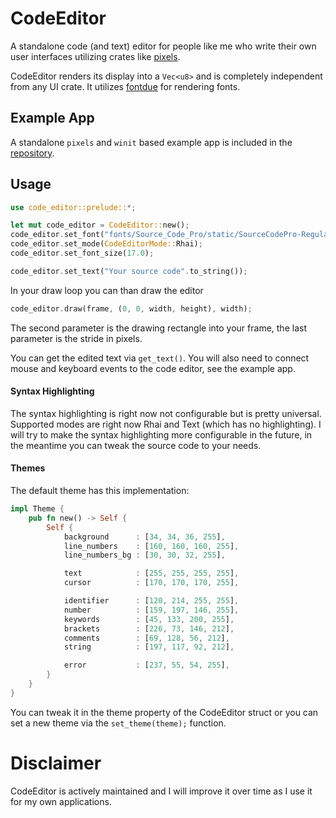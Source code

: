 # CodeEditor

A standalone code (and text) editor for people like me who write their own user interfaces utilizing crates like [pixels](https://github.com/parasyte/pixels).

CodeEditor renders its display into a ```Vec<u8>``` and is completely independent from any UI crate. It utilizes [fontdue](https://github.com/mooman219/fontdue) for rendering fonts.

## Example App

A standalone ```pixels``` and ```winit``` based example app is included in the [repository](https://github.com/markusmoenig/code_editor).

## Usage

```rust
use code_editor::prelude::*;

let mut code_editor = CodeEditor::new();
code_editor.set_font("fonts/Source_Code_Pro/static/SourceCodePro-Regular.ttf");
code_editor.set_mode(CodeEditorMode::Rhai);
code_editor.set_font_size(17.0);

code_editor.set_text("Your source code".to_string());
```

In your draw loop you can than draw the editor

```rust
code_editor.draw(frame, (0, 0, width, height), width);
```

The second parameter is the drawing rectangle into your frame, the last parameter is the stride in pixels.

You can get the edited text via ```get_text()```. You will also need to connect mouse and keyboard events to the code editor, see the example app.

#### Syntax Highlighting

The syntax highlighting is right now not configurable but is pretty universal. Supported modes are right now Rhai and Text (which has no highlighting). I will try to make the syntax highlighting more configurable in the future, in the meantime you can tweak the source code to your needs.

#### Themes

The default theme has this implementation:

```rust
impl Theme {
    pub fn new() -> Self {
        Self {
            background      : [34, 34, 36, 255],
            line_numbers    : [160, 160, 160, 255],
            line_numbers_bg : [30, 30, 32, 255],

            text            : [255, 255, 255, 255],
            cursor          : [170, 170, 170, 255],

            identifier      : [120, 214, 255, 255],
            number          : [159, 197, 146, 255],
            keywords        : [45, 133, 200, 255],
            brackets        : [226, 73, 146, 212],
            comments        : [69, 128, 56, 212],
            string          : [197, 117, 92, 212],

            error           : [237, 55, 54, 255],
        }
    }
}
```

You can tweak it in the theme property of the CodeEditor struct or you can set a new theme via the ```set_theme(theme);``` function.

# Disclaimer

CodeEditor is actively maintained and I will improve it over time as I use it for my own applications.